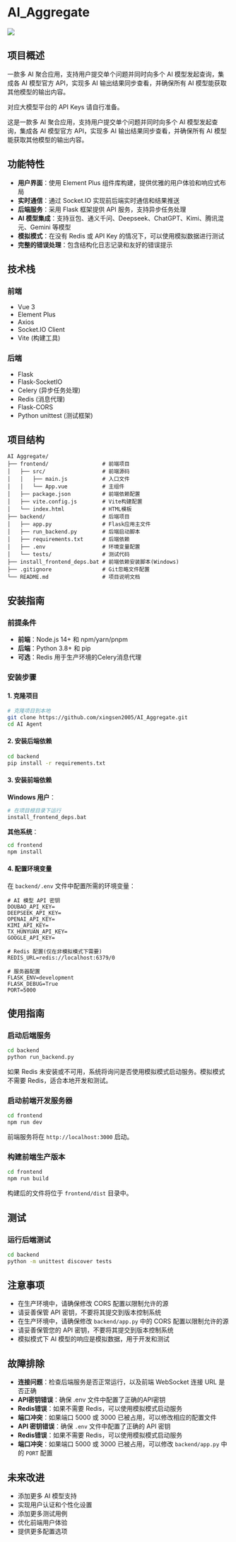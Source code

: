 # AI_Aggregate
![](https://s21.ax1x.com/2025/09/27/pVITcV0.jpg)
## 项目概述

一款多 AI 聚合应用，支持用户提交单个问题并同时向多个 AI 模型发起查询，集成各 AI 模型官方 API，实现多 AI 输出结果同步查看，并确保所有 AI 模型能获取其他模型的输出内容。

对应大模型平台的 API Keys 请自行准备。

这是一款多 AI 聚合应用，支持用户提交单个问题并同时向多个 AI 模型发起查询，集成各 AI 模型官方 API，实现多 AI 输出结果同步查看，并确保所有 AI 模型能获取其他模型的输出内容。

## 功能特性

- **用户界面**：使用 Element Plus 组件库构建，提供优雅的用户体验和响应式布局
- **实时通信**：通过 Socket.IO 实现前后端实时通信和结果推送
- **后端服务**：采用 Flask 框架提供 API 服务，支持异步任务处理
- **AI 模型集成**：支持豆包、通义千问、Deepseek、ChatGPT、Kimi、腾讯混元、Gemini 等模型
- **模拟模式**：在没有 Redis 或 API Key 的情况下，可以使用模拟数据进行测试
- **完整的错误处理**：包含结构化日志记录和友好的错误提示

## 技术栈

### 前端
- Vue 3
- Element Plus
- Axios
- Socket.IO Client
- Vite (构建工具)

### 后端
- Flask
- Flask-SocketIO
- Celery (异步任务处理)
- Redis (消息代理)
- Flask-CORS
- Python unittest (测试框架)

## 项目结构

```
AI Aggregate/
├── frontend/                 # 前端项目
│   ├── src/                  # 前端源码
│   │   ├── main.js           # 入口文件
│   │   └── App.vue           # 主组件
│   ├── package.json          # 前端依赖配置
│   ├── vite.config.js        # Vite构建配置
│   └── index.html            # HTML模板
├── backend/                  # 后端项目
│   ├── app.py                # Flask应用主文件
│   ├── run_backend.py        # 后端启动脚本
│   ├── requirements.txt      # 后端依赖
│   ├── .env                  # 环境变量配置
│   └── tests/                # 测试代码
├── install_frontend_deps.bat # 前端依赖安装脚本(Windows)
├── .gitignore                # Git忽略文件配置
└── README.md                 # 项目说明文档
```

## 安装指南

### 前提条件

- **前端**：Node.js 14+ 和 npm/yarn/pnpm
- **后端**：Python 3.8+ 和 pip
- **可选**：Redis 用于生产环境的Celery消息代理

### 安装步骤

#### 1. 克隆项目

```bash
# 克隆项目到本地
git clone https://github.com/xingsen2005/AI_Aggregate.git
cd AI Agent
```

#### 2. 安装后端依赖

```bash
cd backend
pip install -r requirements.txt
```

#### 3. 安装前端依赖

**Windows 用户**：

```bash
# 在项目根目录下运行
install_frontend_deps.bat
```

**其他系统**：

```bash
cd frontend
npm install
```

#### 4. 配置环境变量

在 `backend/.env` 文件中配置所需的环境变量：

```
# AI 模型 API 密钥
DOUBAO_API_KEY=
DEEPSEEK_API_KEY=
OPENAI_API_KEY=
KIMI_API_KEY=
TX_HUNYUAN_API_KEY=
GOOGLE_API_KEY=

# Redis 配置(仅在非模拟模式下需要)
REDIS_URL=redis://localhost:6379/0

# 服务器配置
FLASK_ENV=development
FLASK_DEBUG=True
PORT=5000
```

## 使用指南

### 启动后端服务

```bash
cd backend
python run_backend.py
```

如果 Redis 未安装或不可用，系统将询问是否使用模拟模式启动服务。模拟模式不需要 Redis，适合本地开发和测试。

### 启动前端开发服务器

```bash
cd frontend
npm run dev
```
前端服务将在 `http://localhost:3000` 启动。

### 构建前端生产版本

```bash
cd frontend
npm run build
```

构建后的文件将位于 `frontend/dist` 目录中。

## 测试

### 运行后端测试

```bash
cd backend
python -m unittest discover tests
```

## 注意事项

- 在生产环境中，请确保修改 CORS 配置以限制允许的源
- 请妥善保管 API 密钥，不要将其提交到版本控制系统
- 在生产环境中，请确保修改 `backend/app.py` 中的 CORS 配置以限制允许的源
- 请妥善保管您的 API 密钥，不要将其提交到版本控制系统
- 模拟模式下 AI 模型的响应是模拟数据，用于开发和测试

## 故障排除

- **连接问题**：检查后端服务是否正常运行，以及前端 WebSocket 连接 URL 是否正确
- **API密钥错误**：确保 .env 文件中配置了正确的API密钥
- **Redis错误**：如果不需要 Redis，可以使用模拟模式启动服务
- **端口冲突**：如果端口 5000 或 3000 已被占用，可以修改相应的配置文件
- **API 密钥错误**：确保 `.env` 文件中配置了正确的 API 密钥
- **Redis错误**：如果不需要 Redis，可以使用模拟模式启动服务
- **端口冲突**：如果端口 5000 或 3000 已被占用，可以修改 `backend/app.py` 中的 `PORT` 配置

## 未来改进

- 添加更多 AI 模型支持
- 实现用户认证和个性化设置
- 添加更多测试用例
- 优化前端用户体验
- 提供更多配置选项

